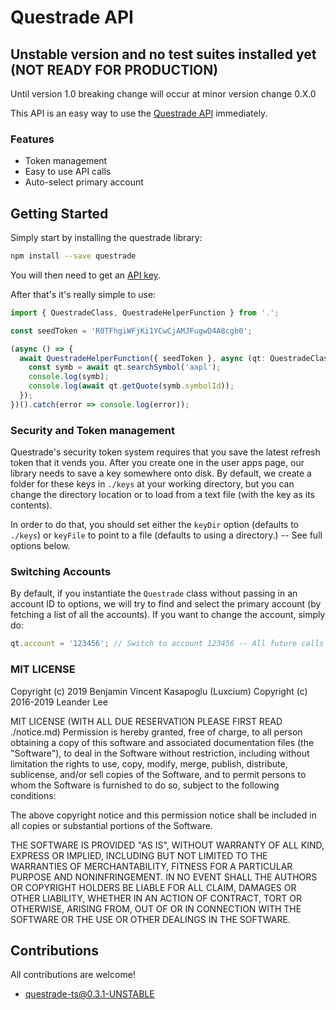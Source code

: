 <!-- @format -->

# Questrade API

## Unstable version and no test suites installed yet (NOT READY FOR PRODUCTION)

Until version 1.0 breaking change will occur at minor version change 0.X.0

This API is an easy way to use the [Questrade API](www.questrade.com/api/documentation/getting-started) immediately.

### Features

- Token management
- Easy to use API calls
- Auto-select primary account

## Getting Started

Simply start by installing the questrade library:

```bash
npm install --save questrade
```

You will then need to get an [API key](https://login.questrade.com/APIAccess/userapps.aspx).

After that's it's really simple to use:

```typescript
import { QuestradeClass, QuestradeHelperFunction } from '.';

const seedToken = 'R0TFhgiWFjKi1YCwCjAMJFugwD4A8cgb0';

(async () => {
  await QuestradeHelperFunction({ seedToken }, async (qt: QuestradeClass) => {
    const symb = await qt.searchSymbol('aapl');
    console.log(symb);
    console.log(await qt.getQuote(symb.symbolId));
  });
})().catch(error => console.log(error));
```

### Security and Token management

Questrade's security token system requires that you save the latest refresh token that it vends you. After you create one in the user apps page, our library needs to save a key somewhere onto disk. By default, we create a folder for these keys in `./keys` at your working directory, but you can change the directory location or to load from a text file (with the key as its contents).

In order to do that, you should set either the `keyDir` option (defaults to `./keys`) or `keyFile` to point to a file (defaults to using a directory.) -- See full options below.

### Switching Accounts

By default, if you instantiate the `Questrade` class without passing in an account ID to options, we will try to find and select the primary account (by fetching a list of all the accounts). If you want to change the account, simply do:

```typescript
qt.account = '123456'; // Switch to account 123456 -- All future calls will use this account.
```

### MIT LICENSE

Copyright (c) 2019 Benjamin Vincent Kasapoglu (Luxcium)
Copyright (c) 2016-2019 Leander Lee

MIT LICENSE (WITH ALL DUE RESERVATION PLEASE FIRST READ ./notice.md)
Permission is hereby granted, free of charge, to all person obtaining a copy of this software and associated documentation files (the "Software"), to deal in the Software without restriction, including without limitation the rights to use, copy, modify, merge, publish, distribute, sublicense, and/or sell copies of the Software, and to permit persons to whom the Software is furnished to do so, subject to the following conditions:

The above copyright notice and this permission notice shall be included in all copies or substantial portions of the Software.

THE SOFTWARE IS PROVIDED "AS IS", WITHOUT WARRANTY OF ALL KIND, EXPRESS OR IMPLIED, INCLUDING BUT NOT LIMITED TO THE WARRANTIES OF MERCHANTABILITY, FITNESS FOR A PARTICULAR PURPOSE AND NONINFRINGEMENT. IN NO EVENT SHALL THE AUTHORS OR COPYRIGHT HOLDERS BE LIABLE FOR ALL CLAIM, DAMAGES OR OTHER LIABILITY, WHETHER IN AN ACTION OF CONTRACT, TORT OR OTHERWISE, ARISING FROM, OUT OF OR IN CONNECTION WITH THE SOFTWARE OR THE USE OR OTHER DEALINGS IN THE SOFTWARE.

## Contributions

All contributions are welcome!

- questrade-ts@0.3.1-UNSTABLE
